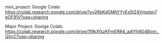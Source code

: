 mini_project: 
Google Colab:  https://colab.research.google.com/drive/1yv26bKdGMhYYyEs5tZ4Vmutsn7eOF91V?usp=sharing


Major Project:
Goolge Colab:  https://colab.research.google.com/drive/1f9kXfszKFmERR4_adIYh8G4Bonr_Q0cC?usp=sharing
